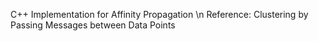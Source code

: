 C++ Implementation for Affinity Propagation \n
Reference: Clustering by Passing Messages between Data Points